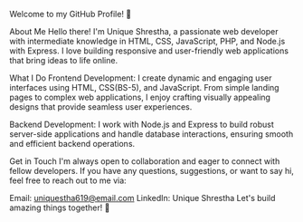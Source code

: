 Welcome to my GitHub Profile! 👋

About Me
Hello there! I'm Unique Shrestha, a passionate web developer with intermediate knowledge in HTML, CSS, JavaScript, PHP, and Node.js with Express. I love building responsive and user-friendly web applications that bring ideas to life online. 

What I Do
Frontend Development: I create dynamic and engaging user interfaces using HTML, CSS(BS-5), and JavaScript. From simple landing pages to complex web applications, I enjoy crafting visually appealing designs that provide seamless user experiences.

Backend Development: I work with Node.js and Express to build robust server-side applications and handle database interactions, ensuring smooth and efficient backend operations.

Get in Touch
I'm always open to collaboration and eager to connect with fellow developers. If you have any questions, suggestions, or want to say hi, feel free to reach out to me via:

Email: uniquestha619@email.com
LinkedIn: Unique Shrestha
Let's build amazing things together! 🚀
